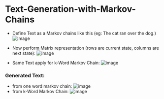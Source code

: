 # Text-Generation-with-Markov-Chains
- Define Text as a Markov chains like this (eg: The cat ran over the dog.)
  ![image](https://github.com/user-attachments/assets/2b9f0de1-6b9a-4ca2-b946-19dc178406cc)
- Now perform Matrix representation (rows are current state, columns are next state):
  ![image](https://github.com/user-attachments/assets/b23df6a2-9bf0-42b8-81e9-32db21c195d9)
  
- Same Text apply for k-Word Markov Chain:
  ![image](https://github.com/user-attachments/assets/681d4dfa-b2b5-4a32-9480-271fc37113ac)
  
### Generated Text:
- from one word markov chain:
  ![image](https://github.com/user-attachments/assets/7354eb1c-f7fc-464f-9d98-eed2e9752a41)
- from k-Word Markov Chain:
  ![image](https://github.com/user-attachments/assets/b715fb2c-64fc-4ade-9468-1f3af466093d)



  
